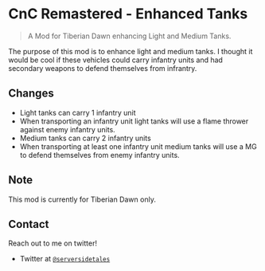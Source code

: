 # CnC Remastered - Enhanced Tanks
> A Mod for Tiberian Dawn enhancing Light and Medium Tanks. 

The purpose of this mod is to enhance light and medium tanks. I thought it would be cool if these vehicles could 
carry infantry units and had secondary weapons to defend themselves from infrantry. 

## Changes
- Light tanks can carry 1 infantry unit
- When transporting an infantry unit light tanks will use a flame thrower against enemy infantry units.
- Medium tanks can carry 2 infantry units
- When transporting at least one infantry unit medium tanks will use a MG to defend themselves from enemy infantry units.

## Note
This mod is currently for Tiberian Dawn only.  

## Contact
Reach out to me on twitter!

- Twitter at <a href="http://twitter.com/serversidetales" target="_blank">`@serversidetales`</a>